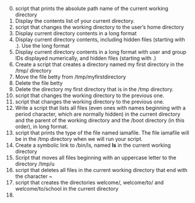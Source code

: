 0. script that prints the absolute path name of the current working directory
1. Display the contents list of your current directory.
2. script that changes the working directory to the user’s home directory
3. Display current directory contents in a long format
4. Display current directory contents, including hidden files (starting with .). Use the long format
5. Display current directory contents in a long format with user and group IDs displayed numerically, and hidden files (starting with .)
6. Create a script that creates a directory named my first directory in the /tmp/ directory
7. Move the file betty from /tmp/myfirstdirectory
8. Delete the file betty
9. Delete the directory my first directory that is in the /tmp directory.
10. script that changes the working directory to the previous one.
11. script that changes the working directory to the previous one.
12. Write a script that lists all files (even ones with names beginning with a period character, which are normally hidden) in the current directory and the parent of the working directory and the /boot directory (in this order), in long format.
13. script that prints the type of the file named iamafile. The file iamafile will be in the /tmp directory when we will run your script.
14. Create a symbolic link to /bin/ls, named __ls__ in the current working directory
15. Script that moves all files beginning with an uppercase letter to the directory /tmp/u
16. script that deletes all files in the current working directory that end with the character ~
17. script that creates the directories welcome/, welcome/to/ and welcome/to/school in the current directory
18. 

